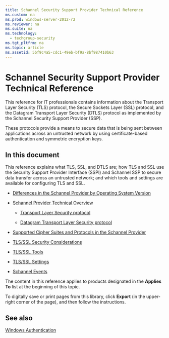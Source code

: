 ```yaml
---
title: Schannel Security Support Provider Technical Reference
ms.custom: na
ms.prod: windows-server-2012-r2
ms.reviewer: na
ms.suite: na
ms.technology: 
  - techgroup-security
ms.tgt_pltfrm: na
ms.topic: article
ms.assetid: 5bf9c4a5-cdc1-49eb-bf9a-8bf987410b63
---
```

# Schannel Security Support Provider Technical Reference
This reference for IT professionals contains information about the Transport Layer Security \(TLS\) protocol, the Secure Sockets Layer \(SSL\) protocol, and the Datagram Transport Layer Security \(DTLS\) protocol as implemented by the Schannel Security Support Provider \(SSP\).

These protocols provide a means to secure data that is being sent between applications across an untrusted network by using certificate\-based authentication and symmetric encryption keys.

## <a name="w2k3tr_schan_intro"></a>In this document
This reference explains what TLS, SSL, and DTLS are; how TLS and SSL use the Security Support Provider Interface \(SSPI\) and Schannel SSP to secure data transfer across an untrusted network; and which tools and settings are available for configuring TLS and SSL.

-   [Differences in the Schannel Provider by Operating System Version](assetId:///992b4de6-1607-420f-b124-a0b16b397599)

-   [Schannel Provider Technical Overview](assetId:///7ace2e6d-19e5-49ad-b23f-7acf2fe49aea)

    -   [Transport Layer Security protocol](transport-layer-security-protocol.md)

    -   [Datagram Transport Layer Security protocol](datagram-transport-layer-security-protocol.md)

-   [Supported Cipher Suites and Protocols in the Schannel Provider](assetId:///336eba1e-c7f6-445e-b0b5-e10246ea816f)

-   [TLS\/SSL Security Considerations](assetId:///f67ca7ba-ce55-41d8-8795-d69fe4dc2d17)

-   [TLS\/SSL Tools](assetId:///a8cf2085-6fea-48f0-9234-4daf83db5829)

-   [TLS\/SSL Settings](assetId:///2ad4a2e3-d458-47bc-8760-4ed20a19ab94)

-   [Schannel Events](assetId:///f39d6cfb-04cb-40f4-b22c-cd193b8881db)

The content in this reference applies to products designated in the **Applies To** list at the beginning of this topic.

To digitally save or print pages from this library, click **Export** \(in the upper\-right corner of the page\), and then follow the instructions.

## See also
[Windows Authentication](https://technet.microsoft.com/library/cc755284.aspx)



